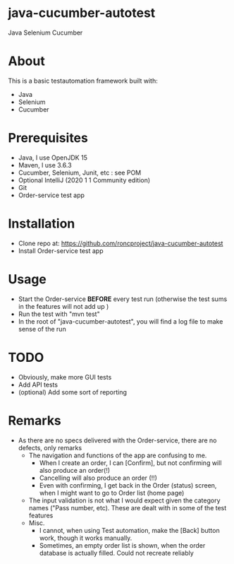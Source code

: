 # java-cucumber-autotest
Java Selenium Cucumber

# About
This is a basic testautomation framework built with: 
* Java
* Selenium
* Cucumber

# Prerequisites
* Java, I use OpenJDK 15 
* Maven, I use 3.6.3
* Cucumber, Selenium, Junit, etc : see POM
* Optional IntelliJ (2020 1 1 Community edition)
* Git
* Order-service test app

# Installation
* Clone repo at: https://github.com/roncproject/java-cucumber-autotest 
* Install Order-service test app

# Usage
* Start the Order-service **BEFORE** every test run (otherwise the test sums in the features will not add up )
* Run the test with "mvn test"
* In the root of "java-cucumber-autotest", you will find a log file to make sense of the run

# TODO
* Obviously, make more GUI tests
* Add API tests
* (optional) Add some sort of reporting

# Remarks
* As there are no specs delivered with the Order-service, there are no defects, only remarks
  * The navigation and functions of the app are confusing to me. 
    * When I create an order, I can [Confirm], but not confirming will also produce an order(!)
    * Cancelling will also produce an order (!!)
    * Even with confirming, I get back in the Order (status) screen, when I might want to go to Order list (home page)
  * The input validation is not what I would expect given the category names ("Pass number, etc). These are dealt with in some of the test features
  * Misc.
    * I cannot, when using Test automation, make the [Back] button work, though it works manually.
    * Sometimes, an empty order list is shown, when the order database is actually filled. Could not recreate reliably
  
  
